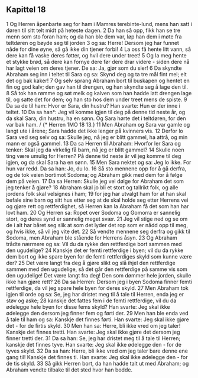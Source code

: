 ## Kapittel 18

1 Og Herren åpenbarte seg for ham i Mamres terebinte-lund, mens han satt i døren til sitt telt midt på heteste dagen.
2 Da han så opp, fikk han se tre menn som sto foran ham; og da han ble dem var, løp han dem i møte fra teltdøren og bøyde seg til jorden
3 og sa: Herre! Dersom jeg har funnet nåde for dine øyne, så gå ikke din tjener forbi!
4 La oss få hente litt vann, så dere kan få vaske deres føtter, og hvil dere under treet!
5 Og la meg hente et stykke brød, så dere kan fornye dere før dere drar videre - siden dere nå har lagt veien om deres tjener. De sa: Ja, gjør som du sier!
6 Da skyndte Abraham seg inn i teltet til Sara og sa: Skynd deg og ta tre mål fint mel; elt det og bak kaker!
7 Og selv sprang Abraham bort til buskapen og hentet en fin og god kalv; den gav han til drengen, og han skyndte seg å lage den til.
8 Så tok han rømme og søt melk og kalven som han hadde latt drengen lage til, og satte det for dem; og han sto hos dem under treet mens de spiste.
9 Da sa de til ham: Hvor er Sara, din hustru? Han svarte: Hun er der inne i teltet.
10 Da sa han*: Jeg vil komme igjen til deg på denne tid neste år, og da skal Sara, din hustru, ha en sønn. Og Sara hørte det i teltdøren, for den var bak ham. / {* Herren 1MO 18 13.}
11 Men Abraham og Sara var gamle og langt ute i årene; Sara hadde det ikke lenger på kvinners vis.
12 Derfor lo Sara ved seg selv og sa: Skulle jeg, nå jeg er blitt gammel, ha attrå, og min mann er også gammel.
13 Da sa Herren til Abraham: Hvorfor ler Sara og tenker: Skal jeg da virkelig få barn, nå jeg er blitt gammel?
14 Skulle noen ting være umulig for Herren? På denne tid neste år vil jeg komme til deg igjen, og da skal Sara ha en sønn.
15 Men Sara nektet og sa: Jeg lo ikke. For hun var redd. Da sa han: Jo, du lo.
16 Så sto mennene opp for å gå derfra, og de tok veien bortimot Sodoma; og Abraham gikk med dem for å følge dem på veien.
17 Da sa Herren: Skulle jeg vel dølge for Abraham det som jeg tenker å gjøre?
18 Abraham skal jo bli et stort og tallrikt folk, og alle jordens folk skal velsignes i ham;
19 for jeg har utvalgt ham for at han skal befale sine barn og sitt hus etter seg at de skal holde seg etter Herrens vei og gjøre rett og rettferdighet, så Herren kan la Abraham få det som han har lovt ham.
20 Og Herren sa: Ropet over Sodoma og Gomorra er sannelig stort, og deres synd er sannelig meget svær.
21 Jeg vil stige ned og se om de i alt har båret seg slik at som det lyder det rop som er nådd opp til meg, og hvis ikke, så vil jeg vite det.
22 Så vendte mennene seg derfra og gikk til Sodoma, men Abraham ble stående for Herrens åsyn.
23 Og Abraham trådte nærmere og sa: Vil du da rykke den rettferdige bort sammen med den ugudelige?
24 Kanskje det er femti rettferdige i byen; vil du da rykke dem bort og ikke spare byen for de femti rettferdiges skyld som kunne være der?
25 Det være langt fra deg å gjøre slikt og slå ihjel den rettferdige sammen med den ugudelige, så det går den rettferdige på samme vis som den ugudelige! Det være langt fra deg! Den som dømmer hele jorden, skulle ikke han gjøre rett?
26 Da sa Herren: Dersom jeg i byen Sodoma finner femti rettferdige, da vil jeg spare hele byen for deres skyld.
27 Men Abraham tok igjen til orde og sa: Se, jeg har dristet meg til å tale til Herren, enda jeg er støv og aske;
28 kanskje det fattes fem i de femti rettferdige, vil du da ødelegge hele byen for disse fems skyld? Han svarte: Jeg skal ikke ødelegge den dersom jeg finner fem og førti der.
29 Men han ble enda ved å tale til ham og sa: Kanskje det finnes førti. Han svarte: Jeg skal ikke gjøre det - for de firtis skyld.
30 Men han sa: Herre, bli ikke vred om jeg taler! Kanskje det finnes tretti. Han svarte: Jeg skal ikke gjøre det dersom jeg finner tretti der.
31 Da sa han: Se, jeg har dristet meg til å tale til Herren; kanskje det finnes tyve. Han svarte: Jeg skal ikke ødelegge den - for de tyves skyld.
32 Da sa han: Herre, bli ikke vred om jeg taler bare denne ene gang til! Kanskje det finnes ti. Han svarte: Jeg skal ikke ødelegge den - for de tis skyld.
33 Så gikk Herren bort, da han hadde talt ut med Abraham; og Abraham vendte tilbake til det sted hvor han bodde.
